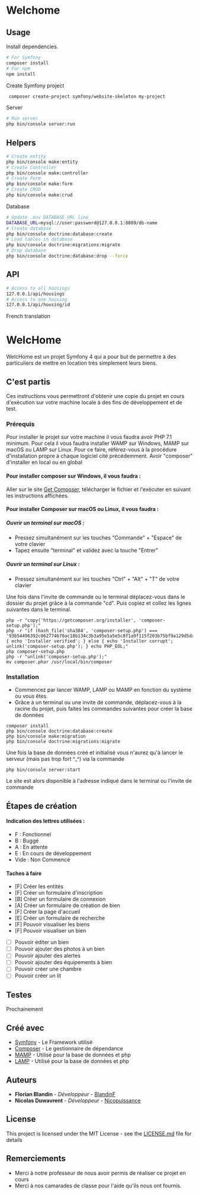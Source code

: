 # Welchome

## Usage

Install dependencies.
``` bash   
# For Symfony
composer install
# For npm
npm install
```

Create Symfony project
``` bash
 composer create-project symfony/website-skeleton my-project
```



Server
``` bash
# Run server
php bin/console server:run
```

## Helpers

``` bash
# Create entity
php bin/console make:entity
# Create Controller
php bin/console make:controller
# Create Form
php bin/console make:form
# Create CRUD
php bin/console make:crud
```

Database
``` bash
# Update .env DATABASE_URL line
DATABASE_URL=mysql://user:password@127.0.0.1:8889/db-name
# Create database
php bin/console doctrine:database:create
# Load tables in database
php bin/console doctrine:migrations:migrate
# Drop database
php bin/console doctrine:database:drop --force
```

## API

``` bash
# Access to all housings
127.0.0.1/api/housings
# Access to one housing
127.0.0.1/api/housing/id
```
French translation

# WelcHome

WelcHome est un projet Symfony 4 qui a pour but de permettre à des particuliers de mettre en location très simplement leurs biens.

## C'est partis

Ces instructions vous permettront d'obtenir une copie du projet en cours d'exécution sur votre machine locale à des fins de développement et de test.

### Prérequis

Pour installer le projet sur votre machine il vous faudra avoir PHP 7.1 minimum.
Pour cela il vous faudra installer WAMP sur Windows, MAMP sur macOS ou LAMP sur Linux. Pour ce faire, référez-vous à la procédure d'installation propre à chaque logiciel cité précédemment. 
Avoir "composer" d'installer en local ou en global

#### Pour installer composer sur Windows, il vous faudra :

Aller sur le site <a href="https://getcomposer.org/Composer-Setup.exe"> Get Composer</a>, télécharger le fichier et l'exécuter en suivant les instructions affichées.

#### Pour installer Composer sur macOS ou Linux, il vous faudra : 

##### Ouvrir un terminal sur macOS :
- Pressez simultanément sur les touches "Commande" + "Espace" de votre clavier
- Tapez ensuite "terminal" et validez avec la touche "Entrer"

##### Ouvrir un terminal sur Linux :
- Pressez simultanément sur les touches "Ctrl" + "Alt" + "T" de votre clavier

Une fois dans l'invite de commande ou le terminal déplacez-vous dans le dossier du projet grâce à la commande "cd".
Puis copiez et collez les lignes suivantes dans le terminal.

```
php -r "copy('https://getcomposer.org/installer', 'composer-setup.php');"
php -r "if (hash_file('sha384', 'composer-setup.php') === '93b54496392c062774670ac18b134c3b3a95e5a5e5c8f1a9f115f203b75bf9a129d5daa8ba6a13e2cc8a1da0806388a8') { echo 'Installer verified'; } else { echo 'Installer corrupt'; unlink('composer-setup.php'); } echo PHP_EOL;"
php composer-setup.php
php -r "unlink('composer-setup.php');"
mv composer.phar /usr/local/bin/composer
```

### Installation

- Commencez par lancer WAMP, LAMP ou MAMP en fonction du système ou vous êtes.
- Grâce à un terminal ou une invite de commande, déplacez-vous à la racine du projet, puis faites les commandes suivantes pour créer la base de données

```
composer install
php bin/console doctrine:database:create
php bin/console make:migration
php bin/console doctrine:migrations:migrate
```

Une fois la base de données créé et initialisé vous n'aurez qu'à lancer le serveur (mais pas trop fort ^_^) via la commande

```
php bin/console server:start
```

Le site est alors disponible à l'adresse indiqué dans le terminal ou l'invite de commande

## Étapes de création 

#### Indication des lettres utilisées :
- F : Fonctionnel
- B : Buggé
- A : En attente
- E : En cours de développement
- Vide : Non Commencé

#### Taches à faire
- [F] Créer les entités
- [F] Créer un formulaire d'inscription
- [B] Créer un formulaire de connexion
- [A] Créer un formulaire de création de bien
- [F] Créer la page d'accueil
- [E] Créer un formulaire de recherche
- [F] Pouvoir visualiser les biens
- [F] Pouvoir visualiser un bien
- [  ] Pouvoir éditer un bien
- [  ] Pouvoir ajouter des photos à un bien
- [  ] Pouvoir ajouter des alertes
- [  ] Pouvoir ajouter des équipements à bien
- [  ] Pouvoir créer une chambre
- [  ] Pouvoir créer un lit

## Testes

Prochainement


## Créé avec 

* [Symfony](https://symfony.com/doc/current/index.html) - Le Framework utilisé
* [Composer](https://getcomposer.org) - Le gestionnaire de dépendance
* [MAMP](https://www.mamp.info/en/) - Utilisé pour la base de données et php
* [LAMP](https://doc.ubuntu-fr.org/lamp) - Utilisé pour la base de données et php


## Auteurs

* **Florian Blandin** - *Développeur* - [BlandinF](https://github.com/blandinf)
* **Nicolas Duwavrent** - *Développeur* - [Nicopuissance](https://github.com/Nicopuissance)

## License

This project is licensed under the MIT License - see the [LICENSE.md](LICENSE.md) file for details

## Remerciements

* Merci à notre professeur de nous avoir permis de réaliser ce projet en cours
* Merci à nos camarades de classe pour l'aide qu'ils nous ont fournis.
 
